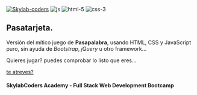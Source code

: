 [![Skylab-coders](https://mtzfactory.github.io/logos/png/skylab-coders.png)](http://www.skylabcoders.com/)
![js](https://mtzfactory.github.io/logos/png/javascript.png)
![html-5](https://mtzfactory.github.io/logos/png/html-5.png)
![css-3](https://mtzfactory.github.io/logos/png/css-3.png)

## Pasatarjeta.

Versión del mítico juego de **Pasapalabra**, usando HTML, CSS y JavaScript puro, sin ayuda de *Bootstrap*, *jQuery* u otro framework...

Quieres jugar? puedes comprobar lo listo que eres...

[te atreves?](https://mtzfactory.github.io/pasatarjeta/)


#### SkylabCoders Academy - Full Stack Web Development Bootcamp